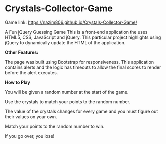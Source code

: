 # Crystals-Collector-Game

Game link: https://nazim806.github.io/Crystals-Collector-Game/

A Fun jQuery Guessing Game
This is a front-end application the uses HTML5, CSS, JavaScript and jQuery. This particular project highlights using jQuery to dynamically update the HTML of the application.

**Other Features:**

The page was built using Bootstrap for responsiveness. This application contains alerts and the logic has timeouts to allow the final scores to render before the alert executes.


**How to Play**


You will be given a random number at the start of the game. 


Use the crystals to match your points to the random number. 


The value of the crystals changes for every game and you must figure out their values on your own.


Match your points to the random number to win. 


If you go over, you lose!
